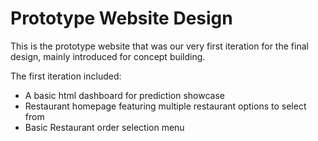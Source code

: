 # Prototype Website Design

This is the prototype website that was our very first iteration for the final design, mainly introduced for concept building.

The first iteration included:

- A basic html dashboard for prediction showcase
- Restaurant homepage featuring multiple restaurant options to select from
- Basic Restaurant order selection menu